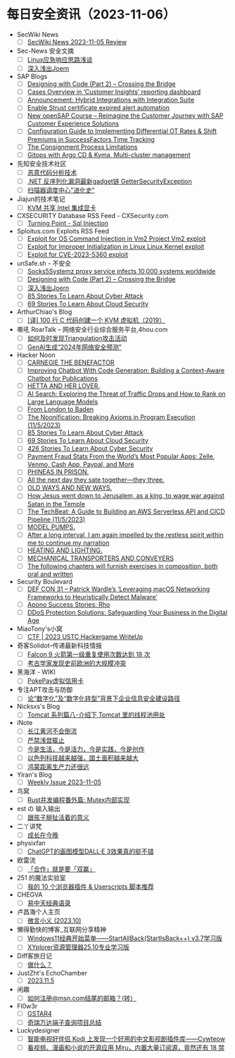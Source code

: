 # 每日安全资讯（2023-11-06）

- SecWiki News
  - [ ] [SecWiki News 2023-11-05 Review](http://www.sec-wiki.com/?2023-11-05)
- Sec-News 安全文摘
  - [ ] [Linux应急响应思路浅谈](https://govuln.com/news/url/dNgy)
  - [ ] [深入浅出Joern](https://govuln.com/news/group/vn01/)
- SAP Blogs
  - [ ] [Designing with Code (Part 2) – Crossing the Bridge](https://blogs.sap.com/2023/11/05/designing-with-code-part-2-crossing-the-bridge/)
  - [ ] [Cases Overview in ‘Customer Insights’ reporting dashboard](https://blogs.sap.com/2023/11/05/cases-overview-in-customer-insights-reporting-dashboard/)
  - [ ] [Announcement: Hybrid Integrations with Integration Suite](https://blogs.sap.com/2023/11/05/announcement-hybrid-integrations-with-integration-suite/)
  - [ ] [Enable Strust certificate expired alert automation](https://blogs.sap.com/2023/11/05/enable-strust-certificate-expired-alert-automation/)
  - [ ] [New openSAP Course – Reimagine the Customer Journey with SAP Customer Experience Solutions](https://blogs.sap.com/2023/11/05/new-opensap-course-reimagine-the-customer-journey-with-sap-customer-experience-solutions/)
  - [ ] [Configuration Guide to Implementing Differential OT Rates & Shift Premiums in SuccessFactors Time Tracking](https://blogs.sap.com/2023/11/05/configuration-guide-to-implementing-differential-ot-rates-shift-premiums-in-successfactors-time-tracking/)
  - [ ] [The Consignment Process Limitations](https://blogs.sap.com/2023/11/05/the-consignment-process-limitations/)
  - [ ] [Gitops with Argo CD & Kyma, Multi-cluster management](https://blogs.sap.com/2023/11/05/gitops-with-argo-cd-kyma-multi-cluster-management/)
- 先知安全技术社区
  - [ ] [恶意代码分析技术](https://xz.aliyun.com/t/12979)
  - [ ] [.NET 反序列化漏洞最新gadget链 GetterSecurityException](https://xz.aliyun.com/t/12977)
  - [ ] [扫描器调度中心"进化史"](https://xz.aliyun.com/t/12976)
- Jiajun的技术笔记
  - [ ] [KVM 共享 Intel 集成显卡](https://jiajunhuang.com/articles/2023_11_05-kvm_windows_intel_gpu.md.html)
- CXSECURITY Database RSS Feed - CXSecurity.com
  - [ ] [Turning Point - Sql Injection](https://cxsecurity.com/issue/WLB-2023110006)
- Sploitus.com Exploits RSS Feed
  - [ ] [Exploit for OS Command Injection in Vm2 Project Vm2 exploit](https://sploitus.com/exploit?id=A873FDF8-67A1-5901-A026-A43BDAAF4376&utm_source=rss&utm_medium=rss)
  - [ ] [Exploit for Improper Initialization in Linux Linux Kernel exploit](https://sploitus.com/exploit?id=C77E4DCD-6F02-5B59-A70C-5632A7207285&utm_source=rss&utm_medium=rss)
  - [ ] [Exploit for CVE-2023-5360 exploit](https://sploitus.com/exploit?id=6443637C-D399-5B7B-A40E-B5C419B99F44&utm_source=rss&utm_medium=rss)
- unSafe.sh - 不安全
  - [ ] [Socks5Systemz proxy service infects 10,000 systems worldwide](https://buaq.net/go-194697.html)
  - [ ] [Designing with Code (Part 2) – Crossing the Bridge](https://buaq.net/go-194699.html)
  - [ ] [深入浅出Joern](https://buaq.net/go-194696.html)
  - [ ] [85 Stories To Learn About Cyber Attack](https://buaq.net/go-194719.html)
  - [ ] [69 Stories To Learn About Cloud Security](https://buaq.net/go-194720.html)
- ArthurChiao's Blog
  - [ ] [[译] 100 行 C 代码创建一个 KVM 虚拟机（2019）](https://arthurchiao.github.io/blog/kvm-host-in-a-few-lines-of-code-zh/)
- 嘶吼 RoarTalk – 网络安全行业综合服务平台,4hou.com
  - [ ] [如何及时发现Triangulation攻击活动](https://www.4hou.com/posts/poW1)
  - [ ] [GenAI生成“2024年网络安全预测”](https://www.4hou.com/posts/1po3)
- Hacker Noon
  - [ ] [CARNEGIE THE BENEFACTOR](https://hackernoon.com/carnegie-the-benefactor?source=rss)
  - [ ] [Improving Chatbot With Code Generation: Building a Context-Aware Chatbot for Publications](https://hackernoon.com/improving-chatbot-with-code-generation-building-a-context-aware-chatbot-for-publications?source=rss)
  - [ ] [HETTA AND HER LOVER.](https://hackernoon.com/hetta-and-her-lover?source=rss)
  - [ ] [AI Search: Exploring the Threat of Traffic Drops and How to Rank on Large Language Models](https://hackernoon.com/ai-search-exploring-the-threat-of-traffic-drops-and-how-to-rank-on-large-language-models?source=rss)
  - [ ] [From London to Baden](https://hackernoon.com/from-london-to-baden?source=rss)
  - [ ] [The Noonification: Breaking Axioms in Program Execution (11/5/2023)](https://hackernoon.com/11-5-2023-noonification?source=rss)
  - [ ] [85 Stories To Learn About Cyber Attack](https://hackernoon.com/85-stories-to-learn-about-cyber-attack?source=rss)
  - [ ] [69 Stories To Learn About Cloud Security](https://hackernoon.com/69-stories-to-learn-about-cloud-security?source=rss)
  - [ ] [426 Stories To Learn About Cyber Security](https://hackernoon.com/426-stories-to-learn-about-cyber-security?source=rss)
  - [ ] [Payment Fraud Stats From the World’s Most Popular Apps: Zelle, Venmo, Cash App, Paypal, and More](https://hackernoon.com/payment-fraud-stats-from-the-worlds-most-popular-apps-zelle-venmo-cash-app-paypal-and-more?source=rss)
  - [ ] [PHINEAS IN PRISON.](https://hackernoon.com/phineas-in-prison?source=rss)
  - [ ] [All the next day they sate together—they three.](https://hackernoon.com/all-the-next-day-they-sate-togetherthey-three?source=rss)
  - [ ] [OLD WAYS AND NEW WAYS.](https://hackernoon.com/old-ways-and-new-ways?source=rss)
  - [ ] [How Jesus went down to Jerusalem, as a king, to wage war against Satan in the Temple](https://hackernoon.com/how-jesus-went-down-to-jerusalem-as-a-king-to-wage-war-against-satan-in-the-temple?source=rss)
  - [ ] [The TechBeat: A Guide to Building an AWS Serverless API and CICD Pipeline (11/5/2023)](https://hackernoon.com/11-5-2023-techbeat?source=rss)
  - [ ] [MODEL PUMPS.](https://hackernoon.com/model-pumps?source=rss)
  - [ ] [After a long interval, I am again impelled by the restless spirit within me to continue my narration](https://hackernoon.com/after-a-long-interval-i-am-again-impelled-by-the-restless-spirit-within-me-to-continue-my-narration?source=rss)
  - [ ] [HEATING AND LIGHTING.](https://hackernoon.com/heating-and-lighting?source=rss)
  - [ ] [MECHANICAL TRANSPORTERS AND CONVEYERS](https://hackernoon.com/mechanical-transporters-and-conveyers?source=rss)
  - [ ] [The following chapters will furnish exercises in composition, both oral and written](https://hackernoon.com/the-following-chapters-will-furnish-exercises-in-composition-both-oral-and-written?source=rss)
- Security Boulevard
  - [ ] [DEF CON 31 – Patrick Wardle’s ‘Leveraging macOS Networking Frameworks to Heuristically Detect Malware’](https://securityboulevard.com/2023/11/def-con-31-patrick-wardles-leveraging-macos-networking-frameworks-to-heuristically-detect-malware/)
  - [ ] [Apono Success Stories: Rho](https://securityboulevard.com/2023/11/apono-success-stories-rho/)
  - [ ] [DDoS Protection Solutions: Safeguarding Your Business in the Digital Age](https://securityboulevard.com/2023/11/ddos-protection-solutions-safeguarding-your-business-in-the-digital-age/)
- MiaoTony's小窝
  - [ ] [CTF | 2023 USTC Hackergame WriteUp](https://miaotony.xyz/2023/11/05/CTF_2023Hackergame/)
- 奇客Solidot–传递最新科技情报
  - [ ] [Falcon 9 火箭第一级重复使用次数达到 18 次](https://www.solidot.org/story?sid=76534)
  - [ ] [考古学家发现史前欧洲的大规模冲突](https://www.solidot.org/story?sid=76533)
- 黑海洋 - WIKI
  - [ ] [PokePay虚拟信用卡](https://blog.upx8.com/3891)
- 专注APT攻击与防御
  - [ ] [论“数字化”及“数字化转型”背景下企业信息安全建设路径](https://micropoor.blogspot.com/2023/11/blog-post.html)
- Nicksxs's Blog
  - [ ] [Tomcat 系列篇八-介绍下 Tomcat 里的线程池用处](https://nicksxs.me/2023/11/05/Tomcat-%E7%B3%BB%E5%88%97%E7%AF%87%E5%85%AB-%E4%BB%8B%E7%BB%8D%E4%B8%8B-Tomcat-%E9%87%8C%E7%9A%84%E7%BA%BF%E7%A8%8B%E6%B1%A0%E7%94%A8%E5%A4%84/)
- iNote
  - [ ] [长江黄河不会倒流](https://inote.xyz/qiang-ge/)
  - [ ] [严禁浅尝辄止](https://inote.xyz/strictly-attempts/)
  - [ ] [今是生活，今是活力，今是实践，今是创作](https://inote.xyz/time-power/)
  - [ ] [以色列科技越来越强，国土面积越来越大](https://inote.xyz/israeli-tech/)
  - [ ] [鸿蒙距离生产力还很远](https://inote.xyz/harmony-huawei/)
- Yiran's Blog
  - [ ] [Weekly Issue 2023-11-05](https://zdyxry.github.io/2023/11/05/Weekly-Issue-2023-11-05/)
- 鸟窝
  - [ ] [Rust并发编程番外篇: Mutex内部实现](https://colobu.com/2023/11/05/inside-rust-mutex/)
- est の 输入输出
  - [ ] [跟孩子掰扯活着的意义](https://blog.est.im/2023/stderr-15)
- 二丫讲梵
  - [ ] [成长在今晚](https://wiki.eryajf.net/pages/0807f5/)
- physixfan
  - [ ] [ChatGPT的画图模型DALL·E 3效果真的挺不错](https://www.physixfan.com/chatgptdehuahuamoxingdall/)
- 欧雷流
  - [ ] [「合作」就是要「双赢」](https://ourai.ws/posts/cooperation-is-about-win-win/)
- 251 的魔法实验室
  - [ ] [我的 10 个浏览器插件 & Userscripts 脚本推荐](https://blog.251.sh/my-top-ten-browser-extensions-and-userscripts)
- CHEGVA
  - [ ] [易中天经典语录](https://chegva.com/5834.html)
- 卢昌海个人主页
  - [ ] [微言小义 (2023.10)](https://www.changhai.org/articles/miscellaneous/blog/202310.php)
- 懒得勤快的博客_互联网分享精神
  - [ ] [Windows11经典开始菜单——StartAllBack(StartIsBack++) v3.7学习版](https://masuit.com/1751)
  - [ ] [XYplorer资源管理器25.10专业学习版](https://masuit.com/1587)
- Diff客旅日记
  - [ ] [做什么？](https://diff.im/blog/?p=1674)
- JustZht's EchoChamber
  - [ ] [2023.11.5](https://www.justzht.com/2023-11-5/)
- 闲趣
  - [ ] [如何注册@msn.com结尾的邮箱？(转）](https://xqrp.com/660771.html)
- Fl0w3r
  - [ ] [GSTAR4](https://yousazoe.top/archives/40229a0d.html)
  - [ ] [奇瑞万达端子查询项目总结](https://yousazoe.top/archives/341e6d4c.html)
- Luckydesigner
  - [ ] [智能电视好伴侣 Kodi 上发现一个好用的中文影视剧插件库——Cywteow](https://www.luckydesigner.space/kodi-to-watch-move-in-tv-via-plugins-cywteow/)
  - [ ] [看视频、漫画和小说的开源应用 Miru，内置大量订阅源，竟然还有 18 禁](https://www.luckydesigner.space/miru-help-you-watch-videos-manga-and-novel/)
